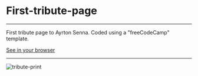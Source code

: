 # First-tribute-page
***

 First tribute page to Ayrton Senna. Coded using a "freeCodeCamp" template.
 
 [See in your browser](https://willson-alflen.github.io/first-tribute-page/)
 
 ***
 
 ![tribute-print](https://user-images.githubusercontent.com/87523872/135258925-a25d389c-ec3d-4a7d-a9b8-d01678e78f17.png)
